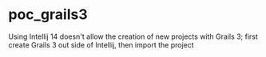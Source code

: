 # poc_grails3

Using Intellij 14 doesn't allow the creation of new projects with Grails 3; first create Grails 3 out side of Intellij, then import the project
